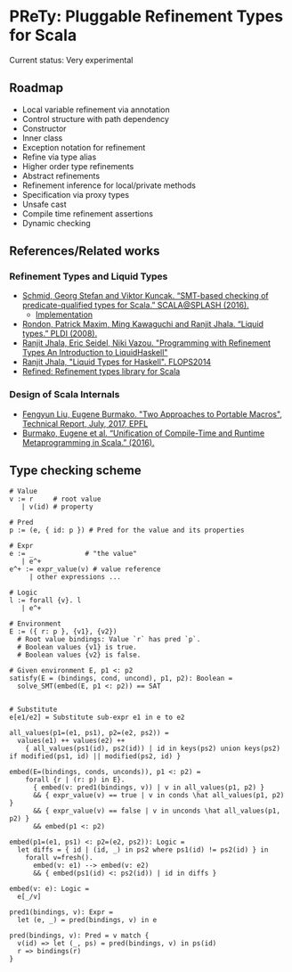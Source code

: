 # PReTy: Pluggable Refinement Types for Scala

Current status: Very experimental

## Roadmap


* Local variable refinement via annotation
* Control structure with path dependency
* Constructor
* Inner class
* Exception notation for refinement
* Refine via type alias
* Higher order type refinements
* Abstract refinements
* Refinement inference for local/private methods
* Specification via proxy types
* Unsafe cast
* Compile time refinement assertions
* Dynamic checking

## References/Related works

### Refinement Types and Liquid Types
* [Schmid, Georg Stefan and Viktor Kuncak. “SMT-based checking of predicate-qualified types for Scala.” SCALA@SPLASH (2016).](http://lara.epfl.ch/~kuncak/papers/SchmidKuncak16CheckingPredicate.pdf)
  * [Implementation](https://github.com/gsps/dotty/tree/liquidtyper)
* [Rondon, Patrick Maxim, Ming Kawaguchi and Ranjit Jhala. “Liquid types.” PLDI (2008).](https://ranjitjhala.github.io/static/liquid_types.pdf)
* [Ranjit Jhala, Eric Seidel, Niki Vazou. "Programming with Refinement Types An Introduction to LiquidHaskell"](http://ucsd-progsys.github.io/liquidhaskell-tutorial/)
* [Ranjit Jhala, "Liquid Types for Haskell". FLOPS2014](http://goto.ucsd.edu/~rjhala/flops14/lhs/)
* [Refined: Refinement types library for Scala](https://github.com/fthomas/refined)

### Design of Scala Internals
* [Fengyun Liu, Eugene Burmako. "Two Approaches to Portable Macros", Technical Report, July, 2017, EPFL](https://infoscience.epfl.ch/record/231413/files/gestalt.pdf)
* [Burmako, Eugene et al. “Unification of Compile-Time and Runtime Metaprogramming in Scala.” (2016).](https://infoscience.epfl.ch/record/226166/files/EPFL_TH7159.pdf)

## Type checking scheme

```
# Value
v := r     # root value
   | v(id) # property

# Pred
p := (e, { id: p }) # Pred for the value and its properties

# Expr
e := _             # "the value"
   | e^+
e^+ := expr_value(v) # value reference
     | other expressions ...

# Logic
l := forall {v}. l
   | e^+

# Environment
E := ({ r: p }, {v1}, {v2})
  # Root value bindings: Value `r` has pred `p`.
  # Boolean values {v1} is true.
  # Boolean values {v2} is false.
```

```
# Given environment E, p1 <: p2
satisfy(E = (bindings, cond, uncond), p1, p2): Boolean =
  solve_SMT(embed(E, p1 <: p2)) == SAT


# Substitute
e[e1/e2] = Substitute sub-expr e1 in e to e2

all_values(p1=(e1, ps1), p2=(e2, ps2)) =
  values(e1) ++ values(e2) ++
    { all_values(ps1(id), ps2(id)) | id in keys(ps2) union keys(ps2) if modified(ps1, id) || modified(ps2, id) }

embed(E=(bindings, conds, unconds)), p1 <: p2) =
    forall {r | (r: p) in E}.
      { embed(v: pred1(bindings, v)) | v in all_values(p1, p2) }
      && { expr_value(v) == true | v in conds \hat all_values(p1, p2) }
      && { expr_value(v) == false | v in unconds \hat all_values(p1, p2) }
      && embed(p1 <: p2)

embed(p1=(e1, ps1) <: p2=(e2, ps2)): Logic =
  let diffs = { id | (id, _) in ps2 where ps1(id) != ps2(id) } in
    forall v=fresh().
      embed(v: e1) --> embed(v: e2)
      && { embed(ps1(id) <: ps2(id)) | id in diffs }

embed(v: e): Logic =
  e[_/v]

pred1(bindings, v): Expr =
  let (e, _) = pred(bindings, v) in e

pred(bindings, v): Pred = v match {
  v(id) => let (_, ps) = pred(bindings, v) in ps(id)
  r => bindings(r)
}
```
